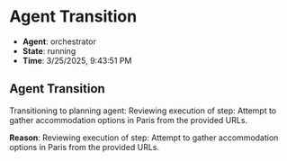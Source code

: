 # Agent Transition

- **Agent**: orchestrator
- **State**: running
- **Time**: 3/25/2025, 9:43:51 PM

## Agent Transition

Transitioning to planning agent: Reviewing execution of step: Attempt to gather accommodation options in Paris from the provided URLs.

**Reason**: Reviewing execution of step: Attempt to gather accommodation options in Paris from the provided URLs.

